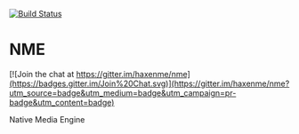 [![Build Status](https://travis-ci.org/haxenme/nme.png?branch=master)](https://travis-ci.org/haxenme/nme)


NME
===

[![Join the chat at https://gitter.im/haxenme/nme](https://badges.gitter.im/Join%20Chat.svg)](https://gitter.im/haxenme/nme?utm_source=badge&utm_medium=badge&utm_campaign=pr-badge&utm_content=badge)

Native Media Engine

